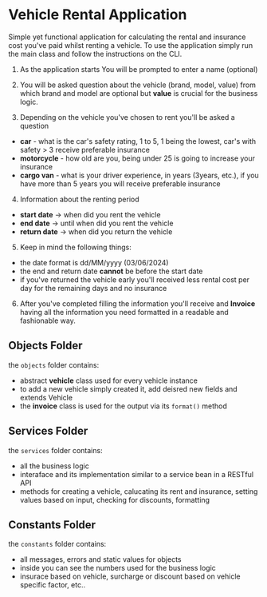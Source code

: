 # Vehicle Rental Application

Simple yet functional application for calculating the rental and insurance 
cost you've paid whilst renting a vehicle.
To use the application simply run the main class and follow the instructions on the
CLI.

1. As the application starts You will be prompted to enter a name (optional)

2. You will be asked question about the vehicle (brand, model, value) from which
brand and model are optional but **value** is crucial for the business logic.

3. Depending on the vehicle you've chosen to rent you'll be asked a question
 - **car** - what is the car's safety rating, 1 to 5, 1 being the lowest, car's with safety > 3 receive preferable insurance
 - **motorcycle** - how old are you, being under 25 is going to increase your insurance
 - **cargo van** - what is your driver experience, in years (3years, etc.), if you have more than 5 years you will receive preferable insurance

4. Information about the renting period 
 - **start date** -> when did you rent the vehicle
 - **end date** -> until when did you rent the vehicle
 - **return date** -> when did you return the vehicle

5. Keep in mind the following things:
 - the date format is dd/MM/yyyy (03/06/2024)
 - the end and return date **cannot** be before the start date
 - if you've returned the vehicle early you'll received less rental cost per day for the remaining days and no insurance

6. After you've completed filling the information you'll receive and **Invoice** having all the information you need formatted in a readable and fashionable way.

## Objects Folder
the `objects` folder contains:
 - abstract **vehicle** class used for every vehicle instance
 - to add a new vehicle simply created it, add deisred new fields and extends Vehicle
 - the **invoice** class is used for the output via its `format()` method

## Services Folder 
the `services` folder contains:
 - all the business logic
 - interaface and its implementation similar to a service bean in a RESTful API
 - methods for creating a vehicle, calucating its rent and insurance, setting values based on input, checking for discounts, formatting

## Constants Folder
the `constants` folder contains:
 - all messages, errors and static values for objects
 - inside you can see the numbers used for the business logic 
 - insurace based on vehicle, surcharge or discount based on vehicle specific factor, etc..
